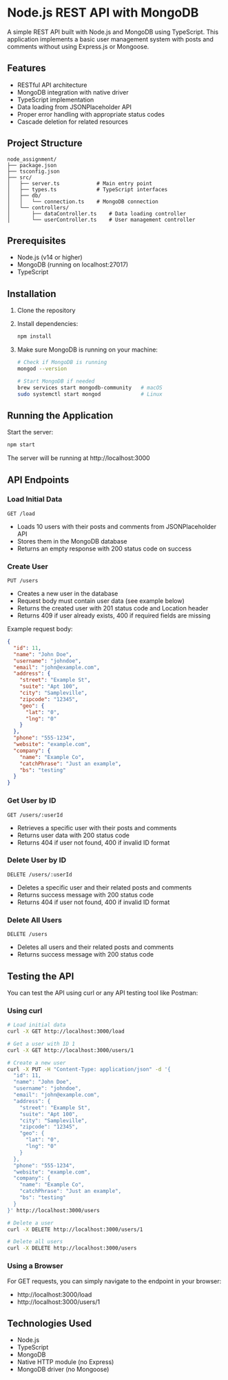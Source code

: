 # Node.js REST API with MongoDB

A simple REST API built with Node.js and MongoDB using TypeScript. This application implements a basic user management system with posts and comments without using Express.js or Mongoose.

## Features

- RESTful API architecture
- MongoDB integration with native driver
- TypeScript implementation
- Data loading from JSONPlaceholder API
- Proper error handling with appropriate status codes
- Cascade deletion for related resources

## Project Structure

```
node_assignment/
├── package.json
├── tsconfig.json
├── src/
│   ├── server.ts            # Main entry point
│   ├── types.ts             # TypeScript interfaces
│   ├── db/
│   │   └── connection.ts    # MongoDB connection
│   └── controllers/
│       ├── dataController.ts    # Data loading controller
│       └── userController.ts    # User management controller
```

## Prerequisites

- Node.js (v14 or higher)
- MongoDB (running on localhost:27017)
- TypeScript

## Installation

1. Clone the repository
2. Install dependencies:
   ```bash
   npm install
   ```
3. Make sure MongoDB is running on your machine:

   ```bash
   # Check if MongoDB is running
   mongod --version

   # Start MongoDB if needed
   brew services start mongodb-community   # macOS
   sudo systemctl start mongod             # Linux
   ```

## Running the Application

Start the server:

```bash
npm start
```

The server will be running at http://localhost:3000

## API Endpoints

### Load Initial Data

```
GET /load
```

- Loads 10 users with their posts and comments from JSONPlaceholder API
- Stores them in the MongoDB database
- Returns an empty response with 200 status code on success

### Create User

```
PUT /users
```

- Creates a new user in the database
- Request body must contain user data (see example below)
- Returns the created user with 201 status code and Location header
- Returns 409 if user already exists, 400 if required fields are missing

Example request body:

```json
{
  "id": 11,
  "name": "John Doe",
  "username": "johndoe",
  "email": "john@example.com",
  "address": {
    "street": "Example St",
    "suite": "Apt 100",
    "city": "Sampleville",
    "zipcode": "12345",
    "geo": {
      "lat": "0",
      "lng": "0"
    }
  },
  "phone": "555-1234",
  "website": "example.com",
  "company": {
    "name": "Example Co",
    "catchPhrase": "Just an example",
    "bs": "testing"
  }
}
```

### Get User by ID

```
GET /users/:userId
```

- Retrieves a specific user with their posts and comments
- Returns user data with 200 status code
- Returns 404 if user not found, 400 if invalid ID format

### Delete User by ID

```
DELETE /users/:userId
```

- Deletes a specific user and their related posts and comments
- Returns success message with 200 status code
- Returns 404 if user not found, 400 if invalid ID format

### Delete All Users

```
DELETE /users
```

- Deletes all users and their related posts and comments
- Returns success message with 200 status code

## Testing the API

You can test the API using curl or any API testing tool like Postman:

### Using curl

```bash
# Load initial data
curl -X GET http://localhost:3000/load

# Get a user with ID 1
curl -X GET http://localhost:3000/users/1

# Create a new user
curl -X PUT -H "Content-Type: application/json" -d '{
  "id": 11,
  "name": "John Doe",
  "username": "johndoe",
  "email": "john@example.com",
  "address": {
    "street": "Example St",
    "suite": "Apt 100",
    "city": "Sampleville",
    "zipcode": "12345",
    "geo": {
      "lat": "0",
      "lng": "0"
    }
  },
  "phone": "555-1234",
  "website": "example.com",
  "company": {
    "name": "Example Co",
    "catchPhrase": "Just an example",
    "bs": "testing"
  }
}' http://localhost:3000/users

# Delete a user
curl -X DELETE http://localhost:3000/users/1

# Delete all users
curl -X DELETE http://localhost:3000/users
```

### Using a Browser

For GET requests, you can simply navigate to the endpoint in your browser:

- http://localhost:3000/load
- http://localhost:3000/users/1

## Technologies Used

- Node.js
- TypeScript
- MongoDB
- Native HTTP module (no Express)
- MongoDB driver (no Mongoose)
